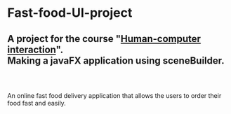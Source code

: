 # Fast-food-UI-project
A project for the course "[Human-computer interaction](https://www.iee.ihu.gr/course/%CE%B1%CE%BB%CE%BB%CE%B7%CE%BB%CE%B5%CF%80%CE%AF%CE%B4%CF%81%CE%B1%CF%83%CE%B7-%CE%B1%CE%BD%CE%B8%CF%81%CF%8E%CF%80%CE%BF%CF%85-%CE%BC%CE%B7%CF%87%CE%B1%CE%BD%CE%AE%CF%82/)".<br>
Making a javaFX application using sceneBuilder.<br>
<br>
-----------------------------------------------------------
<br>
An online fast food delivery application that allows the users to order their food fast and easily.<br>

